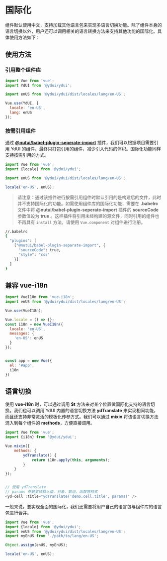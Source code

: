 # 国际化

组件默认使用中文，支持加载其他语言包来实现多语言切换功能。除了组件本身的语言切换以外，用户还可以调用相关的语言转换方法来支持其他功能的国际化。具体使用方法如下：

## 使用方法

### 引用整个组件库

```javascript
import Vue from 'vue';
import YdUI from '@ydui/ydui';

import enUS from '@ydui/ydui/dist/locales/lang/en-US';

Vue.use(YdUI, {
  locale: 'en-US',
  lang: enUS
});
```

### 按需引用组件

通过 **[@nutui/babel-plugin-seperate-import](https://www.npmjs.com/package/@nutui/babel-plugin-separate-import)** 插件，我们可以根据项目需要引用 YdUI 的组件，最终只打包引用的组件，减少引入代码的体积。国际化功能同样支持按需引用的方式。

```javascript
import Vue from 'vue';
import {locale} from '@ydui/ydui';

import enUS from '@ydui/ydui/dist/locales/lang/en-US';

locale('en-US', enUS);
```

> 请注意：通过该插件进行按需引用组件时默认引用的是构建后的文件，此时并不支持国际化的功能。如需使用组件库的国际化功能，需要在 **.babelrc** 文件中将 **@nutui/babel-plugin-seperate-import** 插件的 **sourceCode** 参数值设为 **true** 。这样插件将引用未经构建的源文件，同时引用的组件也不再具有 `install` 方法，请使用 `Vue.component` 对组件进行注册。

```bash
//.babelrc
{
  "plugins": [
    ["@nutui/babel-plugin-separate-import", {
      "sourceCode": true,
      "style": "css"
    }]
  ]
}
```

## 兼容 vue-i18n

```javascript
import VueI18n from 'vue-i18n';
import enUS from '@ydui/ydui/dist/locales/lang/en-US';

Vue.use(VueI18n);

Vue.locale = () => {};
const i18n = new VueI18n({
  locale: 'en-US',
  messages: {
    'en-US': enUS
  }
});


const app = new Vue({
  el: '#app',
  i18n
})

```

## 语言切换

使用 **vue-i18n** 时，可以通过调用 **$t** 方法来对某个位置做国际化支持的语言切换。我们也可以调用 YdUI 内置的语言切换方法 **ydTranslate** 来实现相同功能，而且还支持非常灵活的模板化传参方式。我们可以通过 **mixin** 将该语言切换方法混入到每个组件的 **methods**，方便直接调用。

```javascript
import Vue from 'vue';
import {i18n} from '@ydui/ydui';

Vue.mixin({
    methods: {
        ydTranslate() {
            return i18n.apply(this, arguments);
        }
    }
});


// 使用 ydTranslate
// params 参数支持默认值、对象、数组、函数等格式
<yd-cell :title="ydTranslate('demo.cell.title', params)" />
```

一般来说，要实现全面的国际化，我们还需要将用户自己的语言包与组件库的语言包进行合并。

```javascript
import Vue from 'vue';
import {locale} from '@ydui/ydui';
import enUS from '@ydui/ydui/dist/locales/lang/en-US';
import myEnUS from './path/to/lang/en-US';

Object.assign(enUS, myEnUS);

locale('en-US', enUS);
```